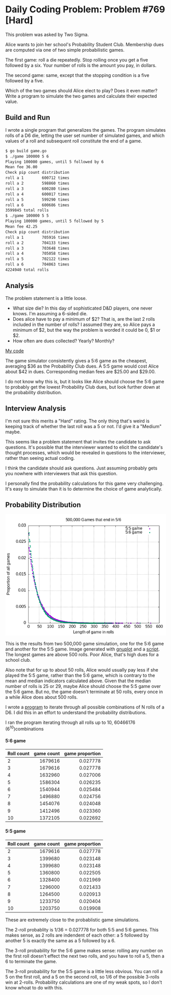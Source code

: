 # Daily Coding Problem: Problem #769 [Hard]

This problem was asked by Two Sigma.

Alice wants to join her school's Probability Student Club.
Membership dues are computed via one of two simple probabilistic games.

The first game: roll a die repeatedly.
Stop rolling once you get a five followed by a six.
Your number of rolls is the amount you pay, in dollars.

The second game: same,
except that the stopping condition is a five followed by a five.

Which of the two games should Alice elect to play?
Does it even matter?
Write a program to simulate the two games and calculate their expected value.

## Build and Run

I wrote a single program that generalizes the games.
The program simulates rolls of a D6 die,
letting the user set number of simulated games,
and which values of a roll and subsequent roll constitute the end of a game.

```sh
$ go build game.go
$ ./game 100000 5 6
Playing 100000 games, until 5 followed by 6
Mean fee 36.00
Check pip count distribution
roll a 1        600712 times
roll a 2        598860 times
roll a 3        600280 times
roll a 4        600017 times
roll a 5        599290 times
roll a 6        600686 times
3599845 total rolls
$ ./game 100000 5 5
Playing 100000 games, until 5 followed by 5
Mean fee 42.25
Check pip count distribution
roll a 1        705916 times
roll a 2        704133 times
roll a 3        703648 times
roll a 4        705058 times
roll a 5        702122 times
roll a 6        704063 times
4224940 total rolls
```

## Analysis

The problem statement is a little loose.

* What size die? In this day of sophisticated D&D players, one never knows.
I'm assuming a 6-sided die.
* Does alice have to pay a minimum of $2?
That is, are the last 2 rolls included in the number of rolls?
I assumed they are, so Alice pays a minimum of $2,
but the way the problem is worded it could be 0, $1 or $2.
* How often are dues collected? Yearly? Monthly?

[My code](game.go)

The game simulator consistently gives a 5:6 game as the cheapest,
averaging $36 as the Probability Club dues.
A 5:5 game would cost Alice about $42 in dues.
Corresponding median fees are $25.00 and $29.00.

I do not know why this is,
but it looks like Alice should choose the 5:6 game to probably get the
lowest Probability Club dues,
but look further down at the probability distribution.

## Interview Analysis

I'm not sure this merits a "Hard" rating.
The only thing that's weird is keeping track of whether the last roll was a 5 or not.
I'd give it a "Medium" maybe.

This seems like a problem statement that invites the candidate to ask questions.
It's possible that the interviewer wanted to elicit the candidate's thought processes,
which would be revealed in questions to the interviewer,
rather than seeing actual coding.

I think the candidate should ask questions.
Just assuming probably gets you nowhere with interviewers that ask this question.

I personally find the probability calculations for this game very challenging.
It's easy to simulate than it is to determine the choice of game analytically.

## Probability Distribution

![probability distribution](500.png)

This is the results from two 500,000 game simulation,
one for the 5:6 game and another for the 5:5 game.
Image generated with [gnuplot](http://gnuplot.info/) and a [script](mkdist).
The longest games are above 500 rolls.
Poor Alice, that's high dues for a school club.

Also note that for up to about 50 rolls,
Alice would usually pay less if she played the 5:5 game,
rather than the 5:6 game,
which is contrary to the mean and median indicators calculated above.
Given that the median number of rolls is 25 or 29,
maybe Alice should choose the 5:5 game over the 5:6 game.
But no, the game doesn't terminate at 50 rolls,
every once in a while Alice does about 500 rolls.

I wrote a [program](combo2.go)
to iterate through all possible combinations of N rolls of a D6.
I did this in an effort to understand the probability distributions.

I ran the program iterating through all rolls up to 10, 60466176 (6<sup>10</sup>)combinations

#### 5:6 game

|Roll count  | game count | game proportion |
|------------|-----------:|--------:|
|2|1679616|0.027778|
|3|1679616|0.027778|
|4|1632960|0.027006|
|5|1586304|0.026235|
|6|1540944|0.025484|
|7|1496880|0.024756|
|8|1454076|0.024048|
|9|1412496|0.023360|
|10|1372105|0.022692|

#### 5:5 game

|Roll count  | game count | game proportion |
|------------|-----------:|--------:|
|2|1679616|0.027778|
|3|1399680|0.023148|
|4|1399680|0.023148|
|5|1360800|0.022505|
|6|1328400|0.021969|
|7|1296000|0.021433|
|8|1264500|0.020913|
|9|1233750|0.020404|
|10|1203750|0.019908|

These are extremely close to the probablistic game simulations.

The 2-roll probablity is 1/36 = 0.027778 for both 5:5 and 5:6 games.
This makes sense, as 2 rolls are indendent of each other:
a 5 followed by another 5 is exactly the same as a 5 followed by a 6.

The 3-roll probability for the 5:6 game makes sense:
rolling any number on the first roll doesn't effect the next two rolls,
and you have to roll a 5, then a 6 to terminate the game.

The 3-roll probability for the 5:5 game is a little less obvious.
You can roll a 5 on the first roll, and a 5 on the second
roll, so 1/6 of the possible 3-rolls win at 2-rolls.
Probability calculations are one of my weak spots,
so I don't know whoat to do with this.
